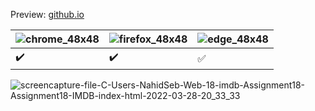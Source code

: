 Preview: [github.io](https://nahidebrahimian.github.io/Website-Programming-Course/IMDB/)

|![chrome_48x48](https://user-images.githubusercontent.com/82975802/151690212-5ab5af73-4a3f-4f00-9a29-a5f737d96f98.png)|![firefox_48x48](https://user-images.githubusercontent.com/82975802/151690213-edd6d5f2-26b8-4281-8a7f-75c04546d507.png)|![edge_48x48](https://user-images.githubusercontent.com/82975802/151690322-85a4ab4c-1b16-4b0c-a5ee-33b0707b71b9.png)|
| ----- | ----- | ----- |
|:heavy_check_mark:|:heavy_check_mark:|:white_check_mark:|

![screencapture-file-C-Users-NahidSeb-Web-18-imdb-Assignment18-Assignment18-IMDB-index-html-2022-03-28-20_33_33](https://user-images.githubusercontent.com/82975802/160449054-4a1747f5-d6e2-4d7c-813d-1dd07f4f1289.png)
